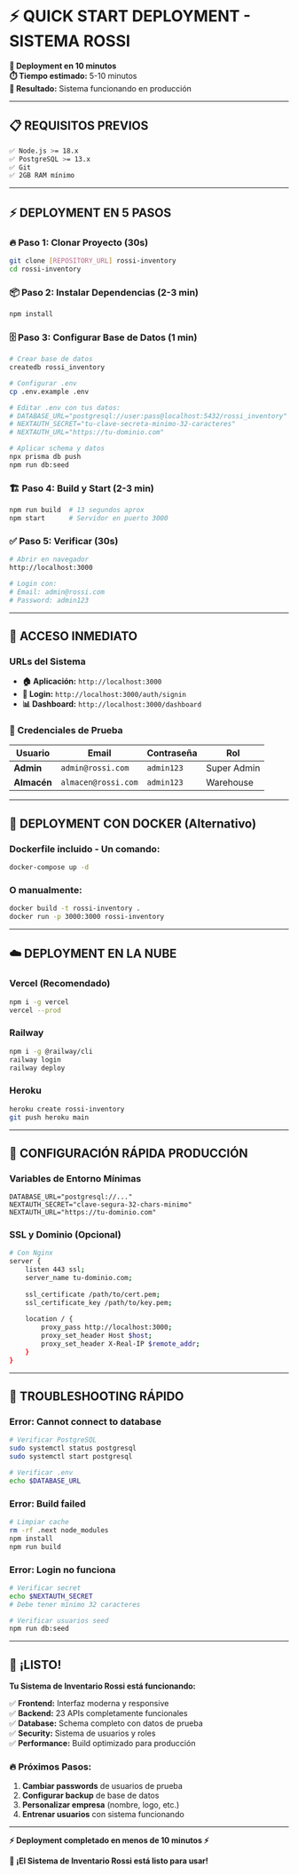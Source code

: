 
# ⚡ QUICK START DEPLOYMENT - SISTEMA ROSSI

**🚀 Deployment en 10 minutos**  
**⏱️ Tiempo estimado:** 5-10 minutos  
**🎯 Resultado:** Sistema funcionando en producción

---

## 📋 REQUISITOS PREVIOS

```bash
✅ Node.js >= 18.x
✅ PostgreSQL >= 13.x  
✅ Git
✅ 2GB RAM mínimo
```

---

## ⚡ DEPLOYMENT EN 5 PASOS

### **🔥 Paso 1: Clonar Proyecto (30s)**
```bash
git clone [REPOSITORY_URL] rossi-inventory
cd rossi-inventory
```

### **📦 Paso 2: Instalar Dependencias (2-3 min)**
```bash
npm install
```

### **🗄️ Paso 3: Configurar Base de Datos (1 min)**
```bash
# Crear base de datos
createdb rossi_inventory

# Configurar .env
cp .env.example .env

# Editar .env con tus datos:
# DATABASE_URL="postgresql://user:pass@localhost:5432/rossi_inventory"
# NEXTAUTH_SECRET="tu-clave-secreta-minimo-32-caracteres"
# NEXTAUTH_URL="https://tu-dominio.com"

# Aplicar schema y datos
npx prisma db push
npm run db:seed
```

### **🏗️ Paso 4: Build y Start (2-3 min)**
```bash
npm run build  # 13 segundos aprox
npm start      # Servidor en puerto 3000
```

### **✅ Paso 5: Verificar (30s)**
```bash
# Abrir en navegador
http://localhost:3000

# Login con:
# Email: admin@rossi.com
# Password: admin123
```

---

## 🎯 ACCESO INMEDIATO

### **URLs del Sistema**
- **🏠 Aplicación:** `http://localhost:3000`
- **🔐 Login:** `http://localhost:3000/auth/signin`
- **📊 Dashboard:** `http://localhost:3000/dashboard`

### **🔑 Credenciales de Prueba**
| Usuario | Email | Contraseña | Rol |
|---------|-------|------------|-----|
| **Admin** | `admin@rossi.com` | `admin123` | Super Admin |
| **Almacén** | `almacen@rossi.com` | `admin123` | Warehouse |

---

## 🐳 DEPLOYMENT CON DOCKER (Alternativo)

### **Dockerfile incluido - Un comando:**
```bash
docker-compose up -d
```

### **O manualmente:**
```bash
docker build -t rossi-inventory .
docker run -p 3000:3000 rossi-inventory
```

---

## ☁️ DEPLOYMENT EN LA NUBE

### **Vercel (Recomendado)**
```bash
npm i -g vercel
vercel --prod
```

### **Railway**
```bash
npm i -g @railway/cli
railway login
railway deploy
```

### **Heroku**
```bash
heroku create rossi-inventory
git push heroku main
```

---

## 🔧 CONFIGURACIÓN RÁPIDA PRODUCCIÓN

### **Variables de Entorno Mínimas**
```env
DATABASE_URL="postgresql://..."
NEXTAUTH_SECRET="clave-segura-32-chars-minimo"  
NEXTAUTH_URL="https://tu-dominio.com"
```

### **SSL y Dominio (Opcional)**
```bash
# Con Nginx
server {
    listen 443 ssl;
    server_name tu-dominio.com;
    
    ssl_certificate /path/to/cert.pem;
    ssl_certificate_key /path/to/key.pem;
    
    location / {
        proxy_pass http://localhost:3000;
        proxy_set_header Host $host;
        proxy_set_header X-Real-IP $remote_addr;
    }
}
```

---

## 🚨 TROUBLESHOOTING RÁPIDO

### **Error: Cannot connect to database**
```bash
# Verificar PostgreSQL
sudo systemctl status postgresql
sudo systemctl start postgresql

# Verificar .env
echo $DATABASE_URL
```

### **Error: Build failed**
```bash
# Limpiar cache
rm -rf .next node_modules
npm install
npm run build
```

### **Error: Login no funciona**
```bash
# Verificar secret
echo $NEXTAUTH_SECRET
# Debe tener mínimo 32 caracteres

# Verificar usuarios seed
npm run db:seed
```

---

## 🎉 ¡LISTO! 

**Tu Sistema de Inventario Rossi está funcionando:**

✅ **Frontend:** Interfaz moderna y responsive  
✅ **Backend:** 23 APIs completamente funcionales  
✅ **Database:** Schema completo con datos de prueba  
✅ **Security:** Sistema de usuarios y roles  
✅ **Performance:** Build optimizado para producción

### **🔥 Próximos Pasos:**
1. **Cambiar passwords** de usuarios de prueba
2. **Configurar backup** de base de datos  
3. **Personalizar empresa** (nombre, logo, etc.)
4. **Entrenar usuarios** con sistema funcionando

---

**⚡ Deployment completado en menos de 10 minutos ⚡**

**🚀 ¡El Sistema de Inventario Rossi está listo para usar!**
